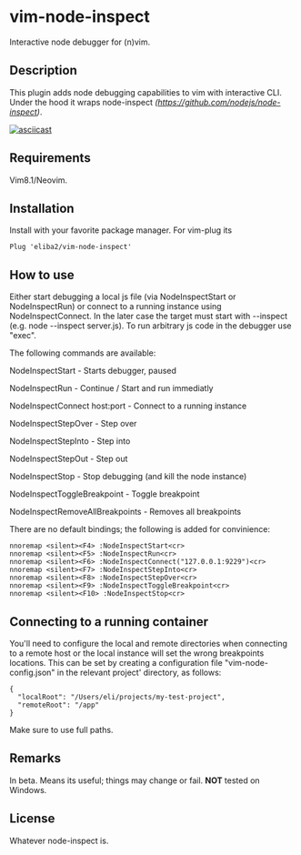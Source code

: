 # vim-node-inspect
Interactive node debugger for (n)vim.

## Description
This plugin adds node debugging capabilities to vim with interactive CLI. Under the hood it wraps node-inspect *(https://github.com/nodejs/node-inspect)*.


[![asciicast](https://asciinema.org/a/292793.svg)](https://asciinema.org/a/292793)

## Requirements
Vim8.1/Neovim.

## Installation
Install with your favorite package manager. For vim-plug its
```
Plug 'eliba2/vim-node-inspect'
```

## How to use
Either start debugging a local js file (via NodeInspectStart or NodeInspectRun) or connect to a running instance using NodeInspectConnect. In the later case the target must start with --inspect (e.g. node --inspect server.js).
To run arbitrary js code in the debugger use "exec".


The following commands are available:

NodeInspectStart - Starts debugger, paused

NodeInspectRun - Continue / Start and run immediatly

NodeInspectConnect host:port - Connect to a running instance

NodeInspectStepOver - Step over

NodeInspectStepInto - Step into

NodeInspectStepOut - Step out

NodeInspectStop - Stop debugging (and kill the node instance)

NodeInspectToggleBreakpoint - Toggle breakpoint

NodeInspectRemoveAllBreakpoints - Removes all breakpoints


There are no default bindings; the following is added for convinience:
```
nnoremap <silent><F4> :NodeInspectStart<cr>
nnoremap <silent><F5> :NodeInspectRun<cr>
nnoremap <silent><F6> :NodeInspectConnect("127.0.0.1:9229")<cr>
nnoremap <silent><F7> :NodeInspectStepInto<cr>
nnoremap <silent><F8> :NodeInspectStepOver<cr>
nnoremap <silent><F9> :NodeInspectToggleBreakpoint<cr>
nnoremap <silent><F10> :NodeInspectStop<cr>
```

## Connecting to a running container

You'll need to configure the local and remote directories when connecting to a remote host or the local instance will set the wrong breakpoints locations. This can be set by creating a configuration file "vim-node-config.json" in the relevant project' directory, as follows:
```
{
  "localRoot": "/Users/eli/projects/my-test-project",
  "remoteRoot": "/app"
}
```
Make sure to use full paths.

## Remarks
In beta. Means its useful; things may change or fail.
**NOT** tested on Windows.

## License
Whatever node-inspect is.

